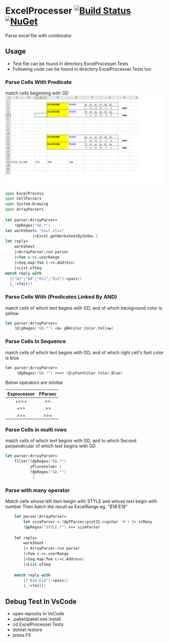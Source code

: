 # ExcelProcesser [![Build Status](https://travis-ci.org/humhei/ExcelProcesser.svg?branch=master)](https://travis-ci.org/humhei/ExcelProcesser) [![NuGet](https://img.shields.io/nuget/v/ExcelProcesser.svg?colorB=green)](https://www.nuget.org/packages/ExcelProcesser)
Parse excel file with combinator
## Usage
 * Test file can be found in directory ExcelProcesser.Tests
 * Following code can be found in directory ExcelProcesser.Tests too
### Parse Cells With Predicate
match cells beginning with GD
![image](https://github.com/humhei/Resources/blob/Resources/Untitled.png)
```fsharp
open ExcelProcess
open CellParsers
open System.Drawing
open ArrayParsers

let parser:ArrayParser=
    !@pRegex("GD.*")
let workSheet= "test.xlsx"
            |>Excel.getWorksheetByIndex 1    
let reply=
    workSheet
    |>ArrayParser.run parser
    |>fun c->c.userRange
    |>Seq.map(fun c->c.Address)
    |>List.ofSeq
match reply with
  |["D2";"D4";"D11";"D13"]->pass()
  |_->fail()
```
### Parse Cells With (Predicates Linked By AND)
match cells of which text begins with GD,
and of which background color is yellow
```fsharp
let parser:ArrayParser=
    !@(pRegex("GD.*") <&> pBkColor Color.Yellow)
```
### Parse Cells In Sequence
match cells of which text begins with GD,
and of which right cell's font color is blue 
```fsharp
let parser:ArrayParser=
     !@pRegex("GD.*") +>>+ !@(pFontColor Color.Blue)          
```
Below operators are similiar

| Exprocessor  | FParsec |
| :-------------: | :-------------: |
| +>>+ | .>>. |
| +>> | .>> |
| >>+ | >>+ |


### Parse Cells in multi rows
match cells of which text begins with GD,
and to which Second perpendicular of which text begins with GD
```fsharp
let parser:ArrayParser=
    filter[!@pRegex("GD.*")
           yPlaceholder 1
           !@pRegex("GD.*")
            ]            
```
### Parse with many operator
Match cells whose left item beigin with STYLE
and whose text begin with number
Then batch the result as ExcelRange eg. "B18:E18"
```fsharp
    let parser:ArrayParser=
        let sizeParser = !@pFParsec(pint32.>>pchar '#') |> xlMany
        !@pRegex("STYLE.*") >>+ sizeParser
                
    let reply=
        workSheet
        |> ArrayParser.run parser
        |>fun c->c.userRange
        |>Seq.map(fun c->c.Address)
        |>List.ofSeq  
        
    match reply with
        |["B18:E18"]->pass()
        |_->fail()   
```
## Debug Test In VsCode
  * open reposity in VsCode
  * .paket/paket.exe install
  * cd ExcelProcesser.Tests
  * dotnet restore
  * press F5
